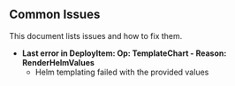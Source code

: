 ## Common Issues

This document lists issues and how to fix them.

- **Last error in DeployItem: Op: TemplateChart - Reason: RenderHelmValues**
    - Helm templating failed with the provided values